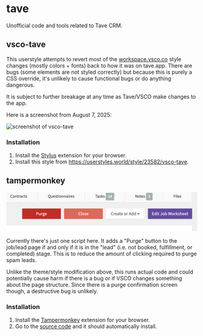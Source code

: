 # tave
Unofficial code and tools related to Tave CRM.

## vsco-tave

This userstyle attempts to revert most of the [workspace.vsco.co](https://workspace.vsco.co/) style changes (mostly colors + fonts) back to how it was on tave.app. There are bugs (some elements are not styled correctly) but because this is purely a CSS override, it's unlikely to cause functional bugs or do anything dangerous.

It is subject to further breakage at any time as Tave/VSCO make changes to the app.

Here is a screenshot from August 7, 2025:

![screenshot of vsco-tave](https://userstyles.world/preview/23582/1.webp)

### Installation

1. Install the [Stylus](https://github.com/openstyles/stylus) extension for your browser.
2. Install this style from https://userstyles.world/style/23582/vsco-tave. 

## tampermonkey

![screenshot of job-purge-link](tampermonkey/job-purge-link-screenshot.png)

Currently there's just one script here. It adds a "Purge" button to the job/lead page if and only if it is in the "lead" (i.e. not booked, fulfillment, or completed) stage. This is to reduce the amount of clicking required to purge spam leads.

Unlike the theme/style modification above, this runs actual code and could potentially cause harm if there is a bug or if VSCO changes something about the page structure. Since there is a purge confirmation screen though, a destructive bug is unlikely.

### Installation

1. Install the [Tampermonkey](https://www.tampermonkey.net/) extension for your browser.
2. Go to the [source code](https://github.com/northnose/tave/raw/refs/heads/main/tampermonkey/job-purge-link.user.js) and it should automatically install.
